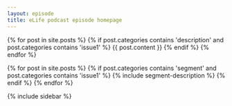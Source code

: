 ```yaml
---
layout: episode
title: eLife podcast episode homepage
---
```


{% for post in site.posts %}
	{% if post.categories contains 'description' and post.categories contains 'issue1' %}
{{ post.content }}
	{% endif %}
{% endfor %}

{% for post in site.posts %}
	{% if post.categories contains 'segment' and post.categories contains 'issue1' %}
		{% include segment-description %}
	{% endif %}
{% endfor %}


{% include sidebar %}

